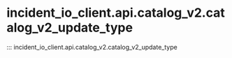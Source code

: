 # incident_io_client.api.catalog_v2.catalog_v2_update_type

::: incident_io_client.api.catalog_v2.catalog_v2_update_type
